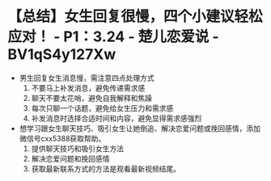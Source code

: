# 【总结】女生回复很慢，四个小建议轻松应对！ - P1：3.24 - 楚儿恋爱说 - BV1qS4y127Xw

-   男生回复女生消息慢，需注意四点处理方式
    1.  不要马上补发消息，避免传递需求感
    2.  聊天不要太花哨，避免自我解释和焦躁
    3.  每次只聊一个话题，避免给女生压力和需求感
    4.  补发消息时选择合适时间和内容，避免显得需求感强烈
-   想学习跟女生聊天技巧、吸引女生让她倒追、解决恋爱问题或挽回感情，添加微信号cxx5388获取帮助。
    1.  提供聊天技巧和吸引女生方法
    2.  解决恋爱问题和挽回感情
    3.  获取最新联系方式的方法是观看最新视频结尾。